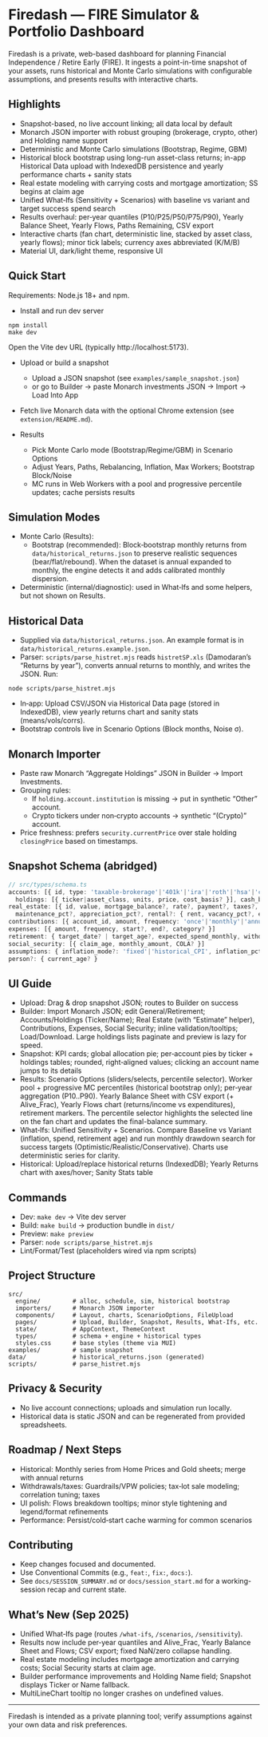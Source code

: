 # Firedash — FIRE Simulator & Portfolio Dashboard

Firedash is a private, web-based dashboard for planning Financial Independence / Retire Early (FIRE). It ingests a point-in-time snapshot of your assets, runs historical and Monte Carlo simulations with configurable assumptions, and presents results with interactive charts.

## Highlights
- Snapshot-based, no live account linking; all data local by default
- Monarch JSON importer with robust grouping (brokerage, crypto, other) and Holding name support
- Deterministic and Monte Carlo simulations (Bootstrap, Regime, GBM)
- Historical block bootstrap using long-run asset-class returns; in-app Historical Data upload with IndexedDB persistence and yearly performance charts + sanity stats
- Real estate modeling with carrying costs and mortgage amortization; SS begins at claim age
- Unified What‑Ifs (Sensitivity + Scenarios) with baseline vs variant and target success spend search
- Results overhaul: per‑year quantiles (P10/P25/P50/P75/P90), Yearly Balance Sheet, Yearly Flows, Paths Remaining, CSV export
- Interactive charts (fan chart, deterministic line, stacked by asset class, yearly flows); minor tick labels; currency axes abbreviated (K/M/B)
- Material UI, dark/light theme, responsive UI

## Quick Start
Requirements: Node.js 18+ and npm.

- Install and run dev server
```
npm install
make dev
```
Open the Vite dev URL (typically http://localhost:5173).

- Upload or build a snapshot
  - Upload a JSON snapshot (see `examples/sample_snapshot.json`)
  - or go to Builder → paste Monarch investments JSON → Import → Load Into App
- Fetch live Monarch data with the optional Chrome extension (see `extension/README.md`).

- Results
  - Pick Monte Carlo mode (Bootstrap/Regime/GBM) in Scenario Options
  - Adjust Years, Paths, Rebalancing, Inflation, Max Workers; Bootstrap Block/Noise
  - MC runs in Web Workers with a pool and progressive percentile updates; cache persists results

## Simulation Modes
- Monte Carlo (Results):
  - Bootstrap (recommended): Block‑bootstrap monthly returns from `data/historical_returns.json` to preserve realistic sequences (bear/flat/rebound). When the dataset is annual expanded to monthly, the engine detects it and adds calibrated monthly dispersion.
- Deterministic (internal/diagnostic): used in What‑Ifs and some helpers, but not shown on Results.

## Historical Data
- Supplied via `data/historical_returns.json`. An example format is in `data/historical_returns.example.json`.
- Parser: `scripts/parse_histret.mjs` reads `histretSP.xls` (Damodaran’s “Returns by year”), converts annual returns to monthly, and writes the JSON. Run:
```
node scripts/parse_histret.mjs
```
- In‑app: Upload CSV/JSON via Historical Data page (stored in IndexedDB), view yearly returns chart and sanity stats (means/vols/corrs).
- Bootstrap controls live in Scenario Options (Block months, Noise σ).

## Monarch Importer
- Paste raw Monarch “Aggregate Holdings” JSON in Builder → Import Investments.
- Grouping rules:
  - If `holding.account.institution` is missing → put in synthetic “Other” account.
  - Crypto tickers under non‑crypto accounts → synthetic “(Crypto)” account.
- Price freshness: prefers `security.currentPrice` over stale holding `closingPrice` based on timestamps.

## Snapshot Schema (abridged)
```ts
// src/types/schema.ts
accounts: [{ id, type: 'taxable-brokerage'|'401k'|'ira'|'roth'|'hsa'|'cash'|'crypto'|'other',
  holdings: [{ ticker|asset_class, units, price, cost_basis? }], cash_balance? }]
real_estate: [{ id, value, mortgage_balance?, rate?, payment?, taxes?, insurance?,
  maintenance_pct?, appreciation_pct?, rental?: { rent, vacancy_pct?, expenses? }, zip? }]
contributions: [{ account_id, amount, frequency: 'once'|'monthly'|'annual', start?, end? }]
expenses: [{ amount, frequency, start?, end?, category? }]
retirement: { target_date? | target_age?, expected_spend_monthly, withdrawal_strategy? }
social_security: [{ claim_age, monthly_amount, COLA? }]
assumptions: { inflation_mode?: 'fixed'|'historical_CPI', inflation_pct?, rebalancing?: { frequency?, threshold_pct? }, tax_profile? }
person?: { current_age? }
```

## UI Guide
- Upload: Drag & drop snapshot JSON; routes to Builder on success
- Builder: Import Monarch JSON; edit General/Retirement; Accounts/Holdings (Ticker/Name); Real Estate (with “Estimate” helper), Contributions, Expenses, Social Security; inline validation/tooltips; Load/Download. Large holdings lists paginate and preview is lazy for speed.
- Snapshot: KPI cards; global allocation pie; per‑account pies by ticker + holdings tables; rounded, right‑aligned values; clicking an account name jumps to its details
- Results: Scenario Options (sliders/selects, percentile selector). Worker pool + progressive MC percentiles (historical bootstrap only); per‑year aggregation (P10..P90). Yearly Balance Sheet with CSV export (+ Alive_Frac), Yearly Flows chart (returns/income vs expenditures), retirement markers. The percentile selector highlights the selected line on the fan chart and updates the final-balance summary.
- What‑Ifs: Unified Sensitivity + Scenarios. Compare Baseline vs Variant (inflation, spend, retirement age) and run monthly drawdown search for success targets (Optimistic/Realistic/Conservative). Charts use deterministic series for clarity.
- Historical: Upload/replace historical returns (IndexedDB); Yearly Returns chart with axes/hover; Sanity Stats table

## Commands
- Dev: `make dev`  → Vite dev server
- Build: `make build` → production bundle in `dist/`
- Preview: `make preview`
- Parser: `node scripts/parse_histret.mjs`
- Lint/Format/Test (placeholders wired via npm scripts)

## Project Structure
```
src/
  engine/         # alloc, schedule, sim, historical bootstrap
  importers/      # Monarch JSON importer
  components/     # Layout, charts, ScenarioOptions, FileUpload
  pages/          # Upload, Builder, Snapshot, Results, What‑Ifs, etc.
  state/          # AppContext, ThemeContext
  types/          # schema + engine + historical types
  styles.css      # base styles (theme via MUI)
examples/         # sample snapshot
data/             # historical_returns.json (generated)
scripts/          # parse_histret.mjs
```

## Privacy & Security
- No live account connections; uploads and simulation run locally.
- Historical data is static JSON and can be regenerated from provided spreadsheets.

## Roadmap / Next Steps
- Historical: Monthly series from Home Prices and Gold sheets; merge with annual returns
- Withdrawals/taxes: Guardrails/VPW policies; tax‑lot sale modeling; correlation tuning; taxes
- UI polish: Flows breakdown tooltips; minor style tightening and legend/format refinements
- Performance: Persist/cold‑start cache warming for common scenarios

## Contributing
- Keep changes focused and documented.
- Use Conventional Commits (e.g., `feat:`, `fix:`, `docs:`).
- See `docs/SESSION_SUMMARY.md` or `docs/session_start.md` for a working-session recap and current state.

## What’s New (Sep 2025)
- Unified What‑Ifs page (routes `/what-ifs`, `/scenarios`, `/sensitivity`).
- Results now include per‑year quantiles and Alive_Frac, Yearly Balance Sheet and Flows; CSV export; fixed NaN/zero collapse handling.
- Real estate modeling includes mortgage amortization and carrying costs; Social Security starts at claim age.
- Builder performance improvements and Holding Name field; Snapshot displays Ticker or Name fallback.
- MultiLineChart tooltip no longer crashes on undefined values.

---
Firedash is intended as a private planning tool; verify assumptions against your own data and risk preferences.
